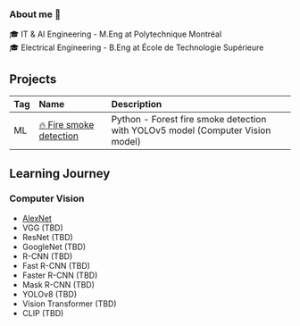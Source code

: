 ### About me 👋

🎓 IT & AI Engineering - M.Eng at Polytechnique Montréal<br />
🎓 Electrical Engineering - B.Eng at École de Technologie Supérieure <br />


## Projects

| Tag | Name | Description
|:---|:---|:---
|ML|[🔥 Fire smoke detection](https://github.com/MorganPeju/inf8225_project) | Python - Forest fire smoke detection with YOLOv5 model (Computer Vision model)

## Learning Journey

### Computer Vision
- [AlexNet](https://github.com/khchu93/ComputerVision/blob/main/notes/AlexNet.md)
- VGG (TBD)
- ResNet (TBD)
- GoogleNet (TBD)
- R-CNN (TBD)
- Fast R-CNN (TBD)
- Faster R-CNN (TBD)
- Mask R-CNN (TBD)
- YOLOv8 (TBD)
- Vision Transformer (TBD)
- CLIP (TBD)
